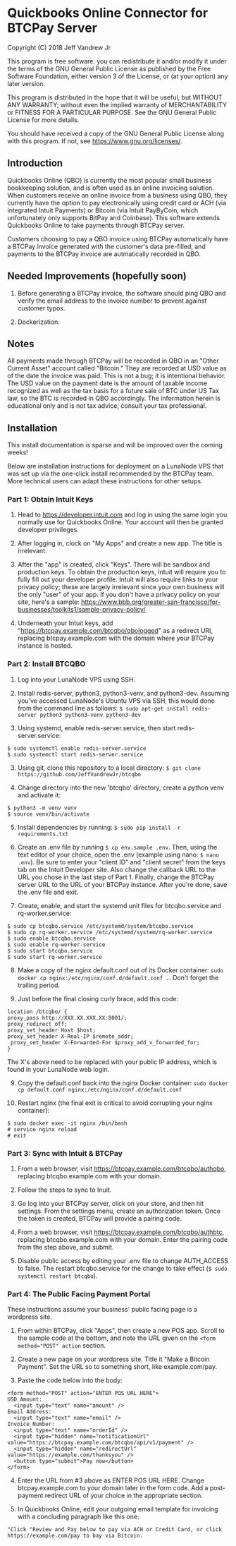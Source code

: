 <h1>Quickbooks Online Connector for BTCPay Server</h1>

Copyright (C) 2018 Jeff Vandrew Jr

This program is free software: you can redistribute it and/or modify it under the terms of the GNU General Public License as published by the Free Software Foundation, either version 3 of the License, or (at your option) any later version.

This program is distributed in the hope that it will be useful, but WITHOUT ANY WARRANTY; without even the implied warranty of MERCHANTABILITY or FITNESS FOR A PARTICULAR PURPOSE.  See the GNU General Public License for more details.

You should have received a copy of the GNU General Public License along with this program.  If not, see <https://www.gnu.org/licenses/>.
 
<h2>Introduction</h2>
 
Quickbooks Online (QBO) is currently the most popular small business bookkeeping solution, and is often used as an online invoicing solution. When customers receive an online invoice from a business using QBO, they currently have the option to pay electronically using credit card or ACH (via integrated Intuit Payments) or Bitcoin (via Intuit PayByCoin, which unfortunately only supports BitPay and Coinbase). This software extends Quickbooks Online to take payments through BTCPay server.

Customers choosing to pay a QBO invoice using BTCPay automatically have a BTCPay invoice generated with the customer's data pre-filled, and payments to the BTCPay invoice are autmatically recorded in QBO.

<h2>Needed Improvements (hopefully soon)</h2>

1. Before generating a BTCPay invoice, the software should ping QBO and verify the email address to the invoice number to prevent against customer typos.

2. Dockerization.

<h2>Notes</h2>

All payments made through BTCPay will be recorded in QBO in an "Other Current Asset" account called "Bitcoin." They are recorded at USD value as of the date the invoice was paid. This is not a bug; it is intentional behavior. The USD value on the payment date is the amount of taxable income recognized as well as the tax basis for a future sale of BTC under US Tax law, so the BTC is recorded in QBO accordingly. The information herein is educational only and is not tax advice; consult your tax professional.

<h2>Installation</h2>

This install documentation is sparse and will be improved over the coming weeks!

Below are installation instructions for deployment on a LunaNode VPS that was set up via the one-click install recommended by the BTCPay team. More technical users can adapt these instructions for other setups.

<h3>Part 1: Obtain Intuit Keys</h3>

1. Head to https://developer.intuit.com and log in using the same login you normally use for Quickbooks Online. Your account will then be granted developer privileges.

2. After logging in, clock on "My Apps" and create a new app. The title is irrelevant.

3. After the "app" is created, click "Keys". There will be sandbox and production keys. To obtain the production keys, Intuit will require you to fully fill out your developer profile. Intuit will also require links to your privacy policy; these are largely irrelevant since your own business will the only "user" of your app. If you don't have a privacy policy on your site, here's a sample: https://www.bbb.org/greater-san-francisco/for-businesses/toolkits1/sample-privacy-policy/

4. Underneath your Intuit keys, add "https://btcpay.example.com/btcqbo/qbologged" as a redirect URI, replacing btcpay.example.com with the domain where your BTCPay instance is hosted.

<h3>Part 2: Install BTCQBO</h3>

1. Log into your LunaNode VPS using SSH. 

2. Install redis-server, python3, python3-venv, and python3-dev. Assuming you've accessed LunaNode's Ubuntu VPS via SSH, this would done from the command line as follows:
`$ sudo apt-get install redis-server python3 python3-venv python3-dev`

2. Using systemd, enable redis-server.service, then start redis-server.service:
```
$ sudo systemctl enable redis-server.service
$ sudo systemctl start redis-server.service
```

3. Using git, clone this repository to a local directory:
`$ git clone https://github.com/JeffVandrewJr/btcqbo`

4. Change directory into the new 'btcqbo' directory, create a python venv and activate it:
```
$ python3 -m venv venv
$ source venv/bin/activate
```

5. Install dependencies by running:
`$ sudo pip install -r requirements.txt`

6. Create an .env file by running `$ cp env.sample .env`. Then, using the text editor of your choice, open the .env (example using nano: `$ nano .env`). Be sure to enter your "client ID" and "client secret" from the keys tab on the Intuit Developer site. Also change the callback URL to the URL you chose in the last step of Part 1. Finally, change the BTCPay server URL to the URL of your BTCPay instance. After you're done, save the .env file and exit.

7. Create, enable, and start the systemd unit files for btcqbo.service and rq-worker.service:
```
$ sudo cp btcqbo.service /etc/systemd/system/btcqbo.service
$ sudo cp rq-worker.service /etc/systemd/system/rq-worker.service
$ sudo enable btcqbo.service
$ sudo enable rq-worker-service
$ sudo start btcqbo.service
$ sudo start rq-worker.service
```

8. Make a copy of the nginx default.conf out of its Docker container: `sudo docker cp nginx:/etc/nginx/conf.d/default.conf .`. Don't forget the trailing period.

9. Just before the final closing curly brace, add this code:
```
location /btcqbo/ {
proxy_pass http://XXX.XX.XXX.XX:8001/;
proxy_redirect off;
proxy_set_header Host $host;
proxy_set_header X-Real-IP $remote_addr;
 proxy_set_header X-Forwarded-For $proxy_add_x_forwarded_for;
}
```
The X's above need to be replaced with your public IP address, which is found in your LunaNode web login.

9. Copy the default.conf back into the nginx Docker container: `sudo docker cp default.conf nginx:/etc/nginx/conf.d/default.conf`

10. Restart nginx (the final exit is critical to avoid corrupting your nginx container):
```
$ sudo docker exec -it nginx /bin/bash
# service nginx reload
# exit
```
<h3>Part 3: Sync with Intuit & BTCPay</h3>

1. From a web browser, visit https://btcpay.example.com/btcqbo/authqbo, replacing btcqbo.example.com with your domain.

2. Follow the steps to sync to Inuit.

3. Go log into your BTCPay server, click on your store, and then hit settings. From the settings menu, create an authorization token. Once the token is created, BTCPay will provide a pairing code.

4. From a web browser, visit https://btcpay.example.com/btcqbo/authbtc, replacing btcqbo.example.com with your domain. Enter the pairing code from the step above, and submit.

5. Disable public access by editing your .env file to change AUTH_ACCESS to false. The restart btcqbo.service for the change to take effect (`$ sudo systemctl restart btcqbo`).

<h3>Part 4: The Public Facing Payment Portal</h3>

These instructions assume your business' public facing page is a wordpress site. 

1. From within BTCPay, click "Apps", then create a new POS app. Scroll to the sample code at the bottom, and note the URL given on the `<form method="POST" action` section.

2. Create a new page on your wordpress site. Title it "Make a Bitcoin Payment". Set the URL so to something short, like example.com/pay.

3. Paste the code below into the body:
```
<form method="POST" action="ENTER POS URL HERE">
USD Amount:
  <input type="text" name="amount" />
Email Address:
  <input type="text" name="email" />
Invoice Number:
  <input type="text" name="orderId" />
  <input type="hidden" name="notificationUrl" value="https://btcpay.example.com/btcqbo/api/v1/payment" />
  <input type="hidden" name="redirectUrl" value="https://example.com/thanksyou" />
  <button type="submit">Pay now</button>
</form>
```

4. Enter the URL from #3 above as ENTER POS URL HERE. Change btcpay.example.com to your domain later in the form code. Add a post-payment redirect URL of your choice in the appropriate section.

5. In Quickbooks Online, edit your outgoing email template for invoicing with a concluding paragraph like this one:

`"Click "Review and Pay below to pay via ACH or Credit Card, or click https://example.com/pay to bay via Bitcoin.`
